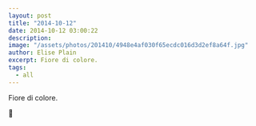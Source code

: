 ```yaml
---
layout: post
title: "2014-10-12"
date: 2014-10-12 03:00:22
description: 
image: "/assets/photos/201410/4948e4af030f65ecdc016d3d2ef8a64f.jpg"
author: Elise Plain
excerpt: Fiore di colore.
tags: 
  - all
---
```


Fiore di colore.
<p></p>
<p>🐧</p>
